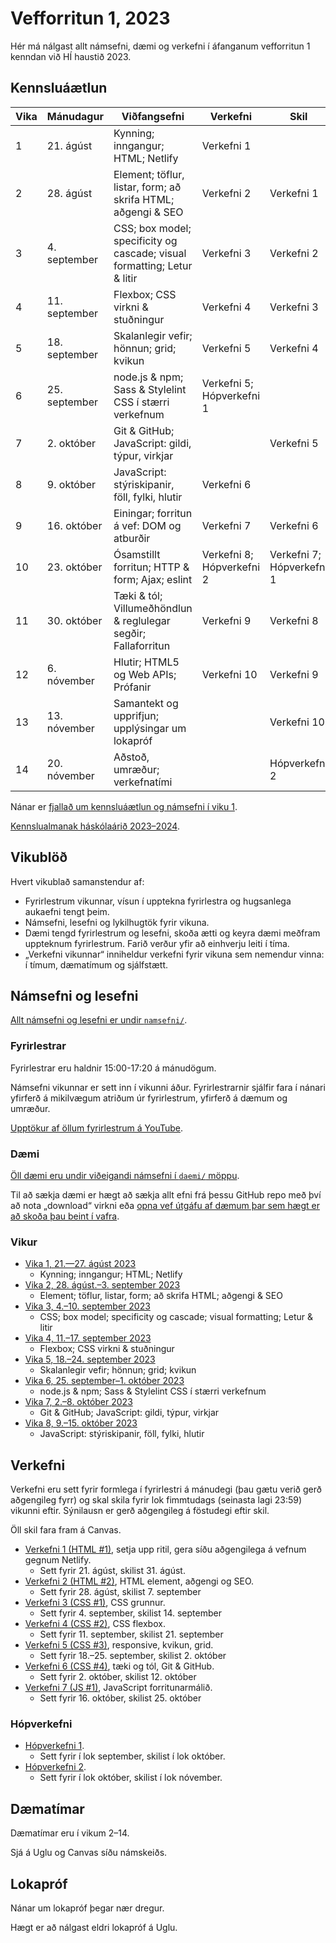 # Vefforritun 1, 2023

Hér má nálgast allt námsefni, dæmi og verkefni í áfanganum vefforritun 1 kenndan við HÍ haustið 2023.

## Kennsluáætlun

| Vika | Mánudagur     | Viðfangsefni                                                             | Verkefni                  | Skil                      |
| ---- | ------------- | ------------------------------------------------------------------------ | ------------------------- | ------------------------- |
| 1    | 21. ágúst     | Kynning; inngangur; HTML; Netlify                                        | Verkefni 1                |                           |
| 2    | 28. ágúst     | Element; töflur, listar, form; að skrifa HTML; aðgengi & SEO             | Verkefni 2                | Verkefni 1                |
| 3    | 4. september  | CSS; box model; specificity og cascade; visual formatting; Letur & litir | Verkefni 3                | Verkefni 2                |
| 4    | 11. september | Flexbox; CSS virkni & stuðningur                                         | Verkefni 4                | Verkefni 3                |
| 5    | 18. september | Skalanlegir vefir; hönnun; grid; kvikun                                  | Verkefni 5                | Verkefni 4                |
| 6    | 25. september | node.js & npm; Sass & Stylelint CSS í stærri verkefnum                   | Verkefni 5; Hópverkefni 1 |                           |
| 7    | 2. október    | Git & GitHub; JavaScript: gildi, týpur, virkjar                          |                           | Verkefni 5                |
| 8    | 9. október    | JavaScript: stýriskipanir, föll, fylki, hlutir                           | Verkefni 6                |                           |
| 9    | 16. október   | Einingar; forritun á vef: DOM og atburðir                                | Verkefni 7                | Verkefni 6                |
| 10   | 23. október   | Ósamstillt forritun; HTTP & form; Ajax; eslint                           | Verkefni 8; Hópverkefni 2 | Verkefni 7; Hópverkefni 1 |
| 11   | 30. október   | Tæki & tól; Villumeðhöndlun & reglulegar segðir; Fallaforritun           | Verkefni 9                | Verkefni 8                |
| 12   | 6. nóvember   | Hlutir; HTML5 og Web APIs; Prófanir                                      | Verkefni 10               | Verkefni 9                |
| 13   | 13. nóvember  | Samantekt og upprifjun; upplýsingar um lokapróf                          |                           | Verkefni 10               |
| 14   | 20. nóvember  | Aðstoð, umræður; verkefnatími                                            |                           | Hópverkefni 2             |

Nánar er [fjallað um kennsluáætlun og námsefni í viku 1](vikur/vika-01.md).

[Kennslualmanak háskólaárið 2023–2024](https://ugla.hi.is/kennsluskra/index.php?tab=skoli&chapter=content&id=49140).

## Vikublöð

Hvert vikublað samanstendur af:

- Fyrirlestrum vikunnar, vísun í upptekna fyrirlestra og hugsanlega aukaefni tengt þeim.
- Námsefni, lesefni og lykilhugtök fyrir vikuna.
- Dæmi tengd fyrirlestrum og lesefni, skoða ætti og keyra dæmi meðfram uppteknum fyrirlestrum. Farið verður yfir að einhverju leiti í tíma.
- „Verkefni vikunnar“ inniheldur verkefni fyrir vikuna sem nemendur vinna: í tímum, dæmatímum og sjálfstætt.

## Námsefni og lesefni

[Allt námsefni og lesefni er undir `namsefni/`](/namsefni).

### Fyrirlestrar

Fyrirlestrar eru haldnir 15:00-17:20 á mánudögum.

Námsefni vikunnar er sett inn í vikunni áður. Fyrirlestrarnir sjálfir fara í nánari yfirferð á mikilvægum atriðum úr fyrirlestrum, yfirferð á dæmum og umræður.

[Upptökur af öllum fyrirlestrum á YouTube](https://www.youtube.com/playlist?list=PLRj-ccg8iozzcbrQgXQpbTVA1OXjUEMO1).

### Dæmi

[Öll dæmi eru undir viðeigandi námsefni í `daemi/` möppu](/namsefni).

Til að sækja dæmi er hægt að sækja allt efni frá þessu GitHub repo með því að nota „download“ virkni eða [opna vef útgáfu af dæmum þar sem hægt er að skoða þau beint í vafra](https://vefforritun.github.io/vef1-2023/daemi/).

### Vikur

- [Vika 1, 21.—27. ágúst 2023](vikur/vika-01.md)
  - Kynning; inngangur; HTML; Netlify
- [Vika 2, 28. ágúst.–3. september 2023](vikur/vika-02.md)
  - Element; töflur, listar, form; að skrifa HTML; aðgengi & SEO
- [Vika 3, 4.–10. september 2023](vikur/vika-03.md)
  - CSS; box model; specificity og cascade; visual formatting; Letur & litir
- [Vika 4, 11.–17. september 2023](vikur/vika-04.md)
  - Flexbox; CSS virkni & stuðningur
- [Vika 5, 18.–24. september 2023](vikur/vika-05.md)
  - Skalanlegir vefir; hönnun; grid; kvikun
- [Vika 6, 25. september–1. október 2023](vikur/vika-06.md)
  - node.js & npm; Sass & Stylelint CSS í stærri verkefnum
- [Vika 7, 2.–8. október 2023](vikur/vika-07.md)
  - Git & GitHub; JavaScript: gildi, týpur, virkjar
- [Vika 8, 9.–15. október 2023](vikur/vika-08.md)
  - JavaScript: stýriskipanir, föll, fylki, hlutir

## Verkefni

Verkefni eru sett fyrir formlega í fyrirlestri á mánudegi (þau gætu verið gerð aðgengileg fyrr) og skal skila fyrir lok fimmtudags (seinasta lagi 23:59) vikunni eftir. Sýnilausn er gerð aðgengileg á föstudegi eftir skil.

Öll skil fara fram á Canvas.

- [Verkefni 1 (HTML #1)](https://github.com/vefforritun/vef1-2023-v1), setja upp ritil, gera síðu aðgengilega á vefnum gegnum Netlify.
  - Sett fyrir 21. ágúst, skilist 31. ágúst.
- [Verkefni 2 (HTML #2)](https://github.com/vefforritun/vef1-2023-v2), HTML element, aðgengi og SEO.
  - Sett fyrir 28. ágúst, skilist 7. september
- [Verkefni 3 (CSS #1)](https://github.com/vefforritun/vef1-2023-v3), CSS grunnur.
  - Sett fyrir 4. september, skilist 14. september
- [Verkefni 4 (CSS #2)](https://github.com/vefforritun/vef1-2023-v4), CSS flexbox.
  - Sett fyrir 11. september, skilist 21. september
- [Verkefni 5 (CSS #3)](https://github.com/vefforritun/vef1-2023-v5), responsive, kvikun, grid.
  - Sett fyrir 18.–25. september, skilist 2. október
- [Verkefni 6 (CSS #4)](https://github.com/vefforritun/vef1-2023-v6), tæki og tól, Git & GitHub.
  - Sett fyrir 2. október, skilist 12. október
- [Verkefni 7 (JS #1)](https://github.com/vefforritun/vef1-2023-v7), JavaScript forritunarmálið.
  - Sett fyrir 16. október, skilist 25. október

### Hópverkefni

- [Hópverkefni 1](https://github.com/vefforritun/vef1-2023-h1).
  - Sett fyrir í lok september, skilist í lok október.
- [Hópverkefni 2](https://github.com/vefforritun/vef1-2023-h2).
  - Sett fyrir í lok október, skilist í lok nóvember.

## Dæmatímar

Dæmatímar eru í vikum 2–14.

Sjá á Uglu og Canvas síðu námskeiðs.

## Lokapróf

Nánar um lokapróf þegar nær dregur.

Hægt er að nálgast eldri lokapróf á Uglu.
